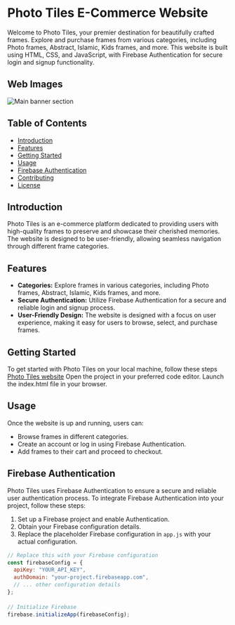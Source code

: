 # Photo Tiles E-Commerce Website

Welcome to Photo Tiles, your premier destination for beautifully crafted frames. Explore and purchase frames from various categories, including Photo frames, Abstract, Islamic, Kids frames, and more. This website is built using HTML, CSS, and JavaScript, with Firebase Authentication for secure login and signup functionality.

## Web Images

![Main banner section](![image](https://github.com/Umer-khan00/user-web/blob/main/Screenshot%20(770).png)
)
## Table of Contents

- [Introduction](#introduction)
- [Features](#features)
- [Getting Started](#getting-started)
- [Usage](#usage)
- [Firebase Authentication](#firebase-authentication)
- [Contributing](#contributing)
- [License](#license)

## Introduction

Photo Tiles is an e-commerce platform dedicated to providing users with high-quality frames to preserve and showcase their cherished memories. The website is designed to be user-friendly, allowing seamless navigation through different frame categories.

## Features

- **Categories:** Explore frames in various categories, including Photo frames, Abstract, Islamic, Kids frames, and more.
- **Secure Authentication:** Utilize Firebase Authentication for a secure and reliable login and signup process.
- **User-Friendly Design:** The website is designed with a focus on user experience, making it easy for users to browse, select, and purchase frames.

## Getting Started

To get started with Photo Tiles on your local machine, follow these steps
[Photo Tiles website](https://user-web-chi.vercel.app/index.html)
Open the project in your preferred code editor.
Launch the index.html file in your browser.


## Usage

Once the website is up and running, users can:

- Browse frames in different categories.
- Create an account or log in using Firebase Authentication.
- Add frames to their cart and proceed to checkout.

## Firebase Authentication

Photo Tiles uses Firebase Authentication to ensure a secure and reliable user authentication process. To integrate Firebase Authentication into your project, follow these steps:

1. Set up a Firebase project and enable Authentication.
2. Obtain your Firebase configuration details.
3. Replace the placeholder Firebase configuration in `app.js` with your actual configuration.

```javascript
// Replace this with your Firebase configuration
const firebaseConfig = {
  apiKey: "YOUR_API_KEY",
  authDomain: "your-project.firebaseapp.com",
  // ... other configuration details
};

// Initialize Firebase
firebase.initializeApp(firebaseConfig);


